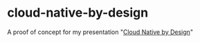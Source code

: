 # cloud-native-by-design
A proof of concept for my presentation "[Cloud Native by Design](https://speakerdeck.com/dragonbe/cloud-native-by-design)"
